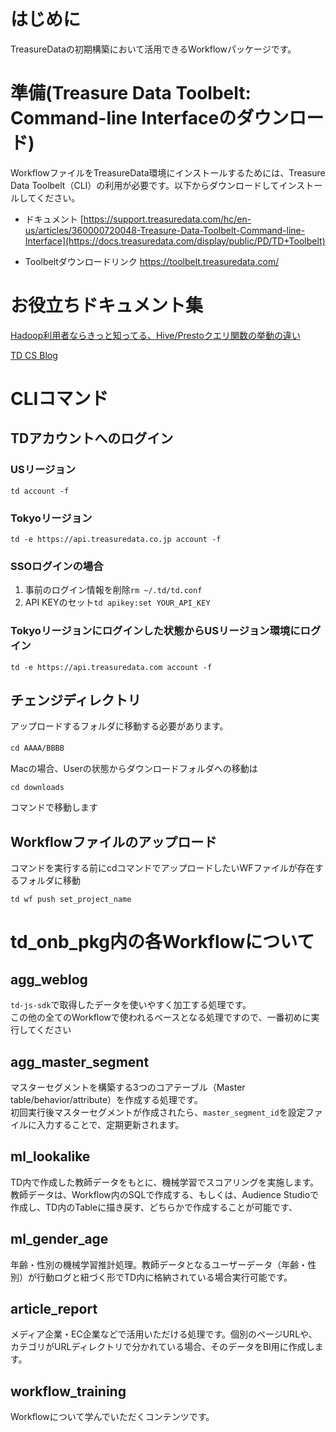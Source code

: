 # はじめに
TreasureDataの初期構築において活用できるWorkflowパッケージです。

# 準備(Treasure Data Toolbelt: Command-line Interfaceのダウンロード)
  
WorkflowファイルをTreasureData環境にインストールするためには、Treasure Data Toolbelt（CLI）の利用が必要です。以下からダウンロードしてインストールしてください。  
 - ドキュメント
 [https://support.treasuredata.com/hc/en-us/articles/360000720048-Treasure-Data-Toolbelt-Command-line-Interface](https://docs.treasuredata.com/display/public/PD/TD+Toolbelt)
 
 - Toolbeltダウンロードリンク
 https://toolbelt.treasuredata.com/

# お役立ちドキュメント集
[Hadoop利用者ならきっと知ってる、Hive/Prestoクエリ関数の挙動の違い](https://qiita.com/y-ken/items/400b7c70c324ac67af02)
  
[TD CS Blog](https://plazma.red/user_engagement/)
  

# CLIコマンド
## TDアカウントへのログイン
### USリージョン
`td account -f`
### Tokyoリージョン
`td -e https://api.treasuredata.co.jp account -f`
### SSOログインの場合
1. 事前のログイン情報を削除`rm ~/.td/td.conf`
2. API KEYのセット`td apikey:set YOUR_API_KEY`
### Tokyoリージョンにログインした状態からUSリージョン環境にログイン
`td -e https://api.treasuredata.com account -f`

## チェンジディレクトリ
アップロードするフォルダに移動する必要があります。 
  
`cd AAAA/BBBB`　　

Macの場合、Userの状態からダウンロードフォルダへの移動は
  
`cd downloads`
  
コマンドで移動します

## Workflowファイルのアップロード
  
コマンドを実行する前にcdコマンドでアップロードしたいWFファイルが存在するフォルダに移動
  
`td wf push set_project_name`

# td_onb_pkg内の各Workflowについて
## agg_weblog
`td-js-sdk`で取得したデータを使いやすく加工する処理です。  
この他の全てのWorkflowで使われるベースとなる処理ですので、一番初めに実行してください
## agg_master_segment
マスターセグメントを構築する3つのコアテーブル（Master table/behavior/attribute）を作成する処理です。  
初回実行後マスターセグメントが作成されたら、`master_segment_id`を設定ファイルに入力することで、定期更新されます。
## ml_lookalike
TD内で作成した教師データをもとに、機械学習でスコアリングを実施します。  
教師データは、Workflow内のSQLで作成する、もしくは、Audience Studioで作成し、TD内のTableに描き戻す、どちらかで作成することが可能です、
## ml_gender_age
年齢・性別の機械学習推計処理。教師データとなるユーザーデータ（年齢・性別）が行動ログと紐づく形でTD内に格納されている場合実行可能です。
## article_report
メディア企業・EC企業などで活用いただける処理です。個別のページURLや、カテゴリがURLディレクトリで分かれている場合、そのデータをBI用に作成します。
## workflow_training
Workflowについて学んでいただくコンテンツです。
